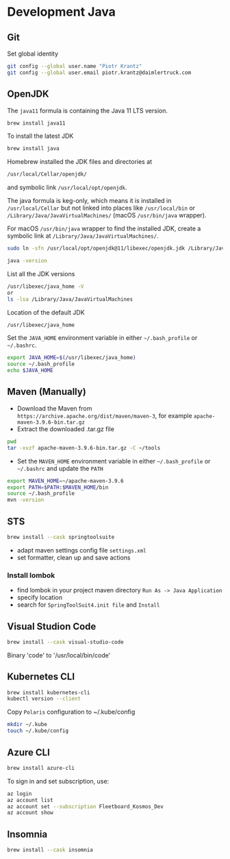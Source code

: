 # Development Java

## Git

Set global identity

```bash
git config --global user.name "Piotr Krantz"
git config --global user.email piotr.krantz@daimlertruck.com
```

## OpenJDK

The `java11` formula is containing the Java 11 LTS version.

```bash
brew install java11
```

To install the latest JDK

```bash
brew install java
```

Homebrew installed the JDK files and directories at

```bash
/usr/local/Cellar/openjdk/
```

and symbolic link `/usr/local/opt/openjdk`.

The java formula is keg-only, which means it is installed in `/usr/local/Cellar` but not linked into places like `/usr/local/bin` or `/Library/Java/JavaVirtualMachines/` (macOS `/usr/bin/java` wrapper).

For macOS `/usr/bin/java` wrapper to find the installed JDK, create a symbolic link at `/Library/Java/JavaVirtualMachines/`.

```bash
sudo ln -sfn /usr/local/opt/openjdk@11/libexec/openjdk.jdk /Library/Java/JavaVirtualMachines/openjdk-11.jdk

java -version
```

List all the JDK versions

```bash
/usr/libexec/java_home -V
or
ls -lsa /Library/Java/JavaVirtualMachines
```

Location of the default JDK

```bash
/usr/libexec/java_home
```

Set the `JAVA_HOME` environment variable in either `~/.bash_profile` or `~/.bashrc`.

```bash
export JAVA_HOME=$(/usr/libexec/java_home)
source ~/.bash_profile
echo $JAVA_HOME
```

## Maven (Manually)

- Download the Maven from `https://archive.apache.org/dist/maven/maven-3`, for example `apache-maven-3.9.6-bin.tar.gz`
- Extract the downloaded .tar.gz file

```bash
pwd
tar -xvzf apache-maven-3.9.6-bin.tar.gz -C ~/tools
```

- Set the `MAVEN_HOME` environment variable in either `~/.bash_profile` or `~/.bashrc` and update the `PATH`

```bash
export MAVEN_HOME=~/apache-maven-3.9.6
export PATH=$PATH:$MAVEN_HOME/bin
source ~/.bash_profile
mvn -version
```

## STS

```bash
brew install --cask springtoolsuite
```

- adapt maven settings config file `settings.xml`
- set formatter, clean up and save actions

### Install lombok

- find lombok in your project maven directory `Run As -> Java Application`
- specify location
- search for `SpringToolSuit4.init file` and `Install`

## Visual Studion Code

```bash
brew install --cask visual-studio-code
```

Binary 'code' to '/usr/local/bin/code'

## Kubernetes CLI

```bash
brew install kubernetes-cli
kubectl version --client
```

Copy `Polaris` configuration to ~/.kube/config

```bash
mkdir ~/.kube
touch ~/.kube/config
```

## Azure CLI

```bash
brew install azure-cli
```

To sign in and set subscription, use:

```bash
az login
az account list
az account set --subscription Fleetboard_Kosmos_Dev
az account show
```

## Insomnia

```bash
brew install --cask insomnia
```
